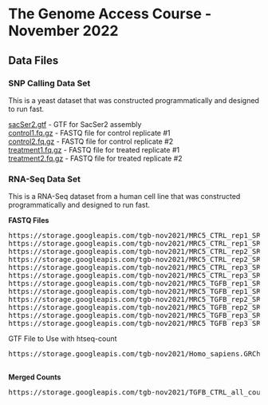 # The Genome Access Course - November 2022

## Data Files

### SNP Calling Data Set

This is a yeast dataset that was constructed programmatically and designed to run fast.

<a href="sacSer2.gtf">sacSer2.gtf</a> - GTF for SacSer2 assembly <BR>
<a href="control1.fq.gz">control1.fq.gz</a> - FASTQ file for control replicate #1 <BR>
<a href="control1.fq.gz">control2.fq.gz</a> - FASTQ file for control replicate #2 <BR>
<a href="treatment1.fq.gz">treatment1.fq.gz</a> - FASTQ file for treated replicate #1 <BR>
<a href="treatment2.fq.gz">treatment2.fq.gz</a> - FASTQ file for treated replicate #2 <BR>

### RNA-Seq Data Set

This is a RNA-Seq dataset from a human cell line that was constructed programmatically and designed to run fast.


  <B>FASTQ Files</B>

<PRE>
https://storage.googleapis.com/tgb-nov2021/MRC5_CTRL_rep1_SRR5448889_R1_mini.fastq.gz
https://storage.googleapis.com/tgb-nov2021/MRC5_CTRL_rep1_SRR5448889_R2_mini.fastq.gz
https://storage.googleapis.com/tgb-nov2021/MRC5_CTRL_rep2_SRR5448890_R1_mini.fastq.gz
https://storage.googleapis.com/tgb-nov2021/MRC5_CTRL_rep2_SRR5448890_R2_mini.fastq.gz
https://storage.googleapis.com/tgb-nov2021/MRC5_CTRL_rep3_SRR5448891_R1_mini.fastq.gz
https://storage.googleapis.com/tgb-nov2021/MRC5_CTRL_rep3_SRR5448891_R2_mini.fastq.gz
https://storage.googleapis.com/tgb-nov2021/MRC5_TGFB_rep1_SRR5448892_R1_mini.fastq.gz
https://storage.googleapis.com/tgb-nov2021/MRC5_TGFB_rep1_SRR5448892_R2_mini.fastq.gz
https://storage.googleapis.com/tgb-nov2021/MRC5_TGFB_rep2_SRR5448893_R1_mini.fastq.gz
https://storage.googleapis.com/tgb-nov2021/MRC5_TGFB_rep2_SRR5448893_R2_mini.fastq.gz
https://storage.googleapis.com/tgb-nov2021/MRC5_TGFB_rep3_SRR5448894_R1_mini.fastq.gz
https://storage.googleapis.com/tgb-nov2021/MRC5_TGFB_rep3_SRR5448894_R2_mini.fastq.gz
</PRE
  
  
    <B>GTF File to Use with htseq-count</B>
  
  <PRE>
https://storage.googleapis.com/tgb-nov2021/Homo_sapiens.GRCh38.104.chr_add_chr.gtf.gz
  </PRE>
  
  
  <B>Merged Counts</B>

<PRE>
https://storage.googleapis.com/tgb-nov2021/TGFB_CTRL_all_counts.txt
  </PRE>
  
  

